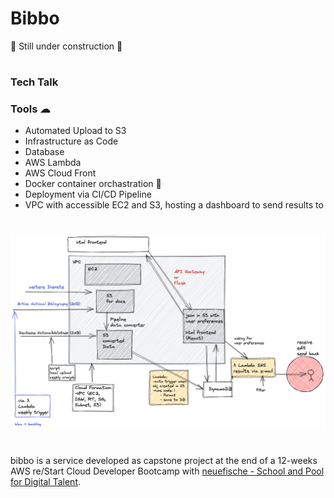 # Bibbo


🚧 Still under construction 🚧
#
### Tech Talk


### Tools ☁
- Automated Upload to S3
- Infrastructure as Code
- Database
- AWS Lambda
- AWS Cloud Front
- Docker container orchastration 🐳
- Deployment via CI/CD Pipeline
- VPC with accessible EC2 and S3, hosting a dashboard to send results to

#
![First Sketch](./screenshots/2022-04-07a.png)
#
bibbo is a service developed as capstone project at the end of a 12-weeks AWS re/Start Cloud Developer Bootcamp with [neuefische - School and Pool for Digital Talent](https://www.neuefische.de/).

